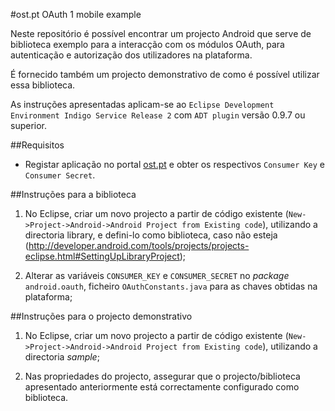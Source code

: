 #ost.pt OAuth 1 mobile example

Neste repositório é possível encontrar um projecto Android que serve de biblioteca exemplo para a interacção com os módulos OAuth, para autenticação e autorização dos utilizadores na plataforma.

É fornecido também um projecto demonstrativo de como é possível utilizar essa biblioteca.

As instruções apresentadas aplicam-se ao `Eclipse Development Environment Indigo Service Release 2` com `ADT plugin` versão 0.9.7 ou superior.

##Requisitos

* Registar aplicação no portal [ost.pt](ost.pt) e obter os respectivos `Consumer Key` e `Consumer Secret`.

##Instruções para a biblioteca


1. No Eclipse, criar um novo projecto a partir de código existente (`New->Project->Android->Android Project from Existing code`), utilizando a directoria library, e defini-lo como biblioteca, caso não esteja (http://developer.android.com/tools/projects/projects-eclipse.html#SettingUpLibraryProject);

2. Alterar as variáveis `CONSUMER_KEY` e `CONSUMER_SECRET` no *package* `android.oauth`, ficheiro `OAuthConstants.java` para as chaves obtidas na plataforma;


##Instruções para o projecto demonstrativo


1. No Eclipse, criar um novo projecto a partir de código existente (`New->Project->Android->Android Project from Existing code`), utilizando a directoria *sample*;

2. Nas propriedades do projecto, assegurar que o projecto/biblioteca apresentado anteriormente está correctamente configurado como biblioteca.
